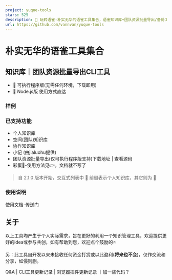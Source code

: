 ```yaml
---
project: yuque-tools
stars: 525
description: 🧰 玩转语雀-朴实无华的语雀工具集合，语雀知识库+团队资源批量导出/备份工具(无需Token)｜浏览器插件助手
url: https://github.com/vannvan/yuque-tools
---
```


朴实无华的语雀工具集合
===========

知识库｜团队资源批量导出CLI工具
-----------------

-   🎉 可执行程序版(无需任何环境，下载即用)
-   🚀 Node.js版 使用方式直达

### 样例

### 已支持功能

-   个人知识库
-   空间(团队)知识库
-   协作知识库
-   小记 (由jialuohu提供)
-   团队资源批量导出(仅可执行程序版支持)下载地址 | 查看源码
-   彩蛋🥚-使用方法见👉，文档就不写了

> 自 2.1.0 版本开始，交互式列表中 👤 前缀表示个人知识库，其它则为 👥

### 使用说明

使用文档-传送门

关于
--

以上工具均产生于个人实际需求，旨在更好的利用一个知识管理工具，欢迎提供更好的idea或参与共创，如有帮助到您，欢迎点个鼓励的⭐️

另：此工具自开发以来未接收任何资金打赏或以此盈利(**将来也不会**)，仅作交流和分享，如侵则删。

Q&A | CLI工具更新记录 | 浏览器插件更新记录 ｜加一些代码？
